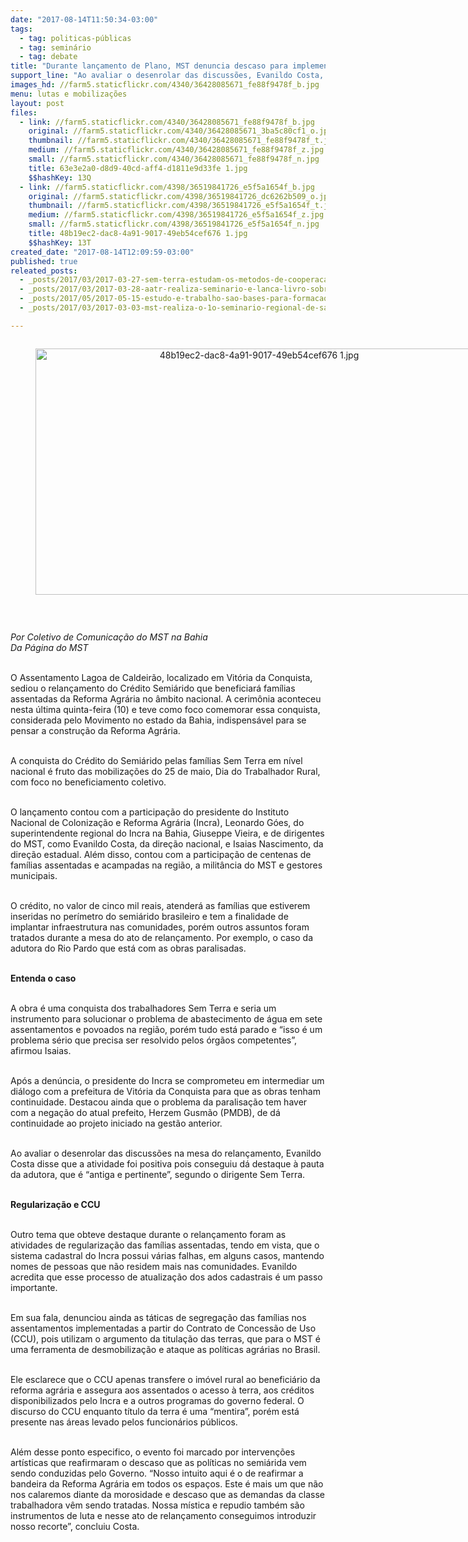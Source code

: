```yaml
---
date: "2017-08-14T11:50:34-03:00"
tags:
  - tag: politicas-públicas
  - tag: seminário
  - tag: debate
title: "Durante lançamento de Plano, MST denuncia descaso para implementação de políticas no semiárido\n"
support_line: "Ao avaliar o desenrolar das discussões, Evanildo Costa, dirigente do MST, reiterou o caráter positivo do que foi apresentado."
images_hd: //farm5.staticflickr.com/4340/36428085671_fe88f9478f_b.jpg
menu: lutas e mobilizações
layout: post
files:
  - link: //farm5.staticflickr.com/4340/36428085671_fe88f9478f_b.jpg
    original: //farm5.staticflickr.com/4340/36428085671_3ba5c80cf1_o.jpg
    thumbnail: //farm5.staticflickr.com/4340/36428085671_fe88f9478f_t.jpg
    medium: //farm5.staticflickr.com/4340/36428085671_fe88f9478f_z.jpg
    small: //farm5.staticflickr.com/4340/36428085671_fe88f9478f_n.jpg
    title: 63e3e2a0-d8d9-40cd-aff4-d1811e9d33fe 1.jpg
    $$hashKey: 13Q
  - link: //farm5.staticflickr.com/4398/36519841726_e5f5a1654f_b.jpg
    original: //farm5.staticflickr.com/4398/36519841726_dc6262b509_o.jpg
    thumbnail: //farm5.staticflickr.com/4398/36519841726_e5f5a1654f_t.jpg
    medium: //farm5.staticflickr.com/4398/36519841726_e5f5a1654f_z.jpg
    small: //farm5.staticflickr.com/4398/36519841726_e5f5a1654f_n.jpg
    title: 48b19ec2-dac8-4a91-9017-49eb54cef676 1.jpg
    $$hashKey: 13T
created_date: "2017-08-14T12:09:59-03:00"
published: true
releated_posts:
  - _posts/2017/03/2017-03-27-sem-terra-estudam-os-metodos-de-cooperacao-na-producao-de-alimentos-saudaveis.md
  - _posts/2017/03/2017-03-28-aatr-realiza-seminario-e-lanca-livro-sobre-grilagem-na-bahia.md
  - _posts/2017/05/2017-05-15-estudo-e-trabalho-sao-bases-para-formacao-politica-no-sudoeste-da-bahia.md
  - _posts/2017/03/2017-03-03-mst-realiza-o-1o-seminario-regional-de-saude-popular-da-bahia.md

---
```

<div style="text-align:center">
<figure class="image" style="display:inline-block"><img alt="48b19ec2-dac8-4a91-9017-49eb54cef676 1.jpg" height="394" src="//farm5.staticflickr.com/4398/36519841726_e5f5a1654f_b.jpg" width="700" />
<figcaption></figcaption>
</figure>
</div>

<p>&nbsp;</p>

<p><em>Por Coletivo de Comunica&ccedil;&atilde;o do MST na Bahia<br />
Da P&aacute;gina do MST</em></p>

<p><br />
O Assentamento Lagoa de Caldeir&atilde;o, localizado em Vit&oacute;ria da Conquista, sediou o relan&ccedil;amento do Cr&eacute;dito Semi&aacute;rido que beneficiar&aacute; fam&iacute;lias assentadas da Reforma Agr&aacute;ria no &acirc;mbito nacional. A cerim&ocirc;nia aconteceu nesta &uacute;ltima quinta-feira (10) e teve como foco comemorar essa conquista, considerada pelo Movimento no estado da Bahia, indispens&aacute;vel para se pensar a constru&ccedil;&atilde;o da Reforma Agr&aacute;ria.</p>

<p><br />
A conquista do Cr&eacute;dito do Semi&aacute;rido pelas fam&iacute;lias Sem Terra em&nbsp;n&iacute;vel nacional &eacute; fruto das mobiliza&ccedil;&otilde;es do 25 de maio, Dia do Trabalhador Rural, com foco no beneficiamento coletivo.</p>

<p><br />
O lan&ccedil;amento contou com a participa&ccedil;&atilde;o do presidente do Instituto Nacional de Coloniza&ccedil;&atilde;o e Reforma Agr&aacute;ria (Incra), Leonardo G&oacute;es, do superintendente regional do Incra na Bahia, Giuseppe Vieira, e de dirigentes do MST, como Evanildo Costa, da dire&ccedil;&atilde;o nacional, e Isaias Nascimento, da dire&ccedil;&atilde;o estadual. Al&eacute;m disso, contou com a participa&ccedil;&atilde;o de centenas de fam&iacute;lias assentadas e acampadas na regi&atilde;o, a milit&acirc;ncia do MST e gestores municipais.</p>

<p><br />
O cr&eacute;dito, no valor de cinco&nbsp;mil reais, atender&aacute; as fam&iacute;lias que estiverem inseridas no per&iacute;metro do semi&aacute;rido brasileiro e tem a finalidade de implantar infraestrutura nas comunidades, por&eacute;m outros assuntos foram tratados durante a mesa do ato de relan&ccedil;amento. Por exemplo, o caso da adutora do Rio Pardo que est&aacute; com as obras paralisadas.</p>

<p><br />
<strong>Entenda o caso</strong></p>

<p><br />
A obra &eacute; uma conquista dos trabalhadores Sem Terra e seria um instrumento para solucionar o problema de abastecimento de &aacute;gua em sete assentamentos e povoados na regi&atilde;o, por&eacute;m tudo est&aacute; parado e &ldquo;isso &eacute; um problema s&eacute;rio que precisa ser resolvido pelos &oacute;rg&atilde;os competentes&rdquo;, afirmou Isaias.</p>

<p><br />
Ap&oacute;s a den&uacute;ncia, o presidente do Incra se comprometeu em intermediar um di&aacute;logo com a prefeitura de Vit&oacute;ria da Conquista para que as obras tenham continuidade. Destacou ainda que o problema da paralisa&ccedil;&atilde;o tem haver com a nega&ccedil;&atilde;o do atual prefeito, Herzem Gusm&atilde;o (PMDB), de d&aacute; continuidade ao projeto iniciado na gest&atilde;o anterior.</p>

<p><br />
Ao avaliar o desenrolar das discuss&otilde;es na mesa do relan&ccedil;amento, Evanildo Costa disse que a atividade foi positiva pois conseguiu d&aacute; destaque &agrave; pauta da adutora, que &eacute; &ldquo;antiga e pertinente&rdquo;, segundo o dirigente Sem Terra.</p>

<p><br />
<strong>Regulariza&ccedil;&atilde;o e CCU</strong></p>

<p><br />
Outro tema que obteve destaque durante o relan&ccedil;amento foram as atividades de regulariza&ccedil;&atilde;o das fam&iacute;lias assentadas, tendo em vista, que o sistema cadastral do Incra possui v&aacute;rias falhas, em alguns casos, mantendo nomes de pessoas que n&atilde;o residem mais nas comunidades. Evanildo acredita que esse processo de atualiza&ccedil;&atilde;o dos ados cadastrais &eacute; um passo importante.</p>

<p><br />
Em sua fala, denunciou ainda as t&aacute;ticas de segrega&ccedil;&atilde;o das fam&iacute;lias nos assentamentos implementadas a partir do Contrato de Concess&atilde;o de Uso (CCU), pois utilizam o argumento da titula&ccedil;&atilde;o das terras, que para o MST &eacute; uma ferramenta de desmobiliza&ccedil;&atilde;o e ataque as pol&iacute;ticas agr&aacute;rias no Brasil.</p>

<p><br />
Ele esclarece que o CCU apenas transfere o im&oacute;vel rural ao benefici&aacute;rio da reforma agr&aacute;ria e assegura aos assentados o acesso &agrave; terra, aos cr&eacute;ditos disponibilizados pelo Incra e a outros programas do governo federal. O discurso do CCU enquanto t&iacute;tulo da terra &eacute; uma &ldquo;mentira&rdquo;, por&eacute;m est&aacute; presente nas &aacute;reas levado pelos funcion&aacute;rios p&uacute;blicos.</p>

<p><br />
Al&eacute;m desse ponto especifico, o evento foi marcado por interven&ccedil;&otilde;es art&iacute;sticas que reafirmaram o descaso que as pol&iacute;ticas no semi&aacute;rida vem sendo conduzidas pelo Governo. &ldquo;Nosso intuito aqui &eacute; o de reafirmar a bandeira da Reforma Agr&aacute;ria em todos os espa&ccedil;os. Este &eacute; mais um que n&atilde;o nos calaremos diante da morosidade e descaso que as demandas da classe trabalhadora v&ecirc;m sendo tratadas. Nossa m&iacute;stica e repudio tamb&eacute;m s&atilde;o instrumentos de luta e nesse ato de relan&ccedil;amento conseguimos introduzir nosso recorte&rdquo;, concluiu Costa.</p>

